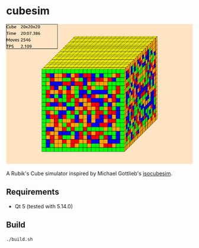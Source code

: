 # cubesim

![](resources/images/cubesim.png)

A Rubik's Cube simulator inspired by Michael Gottlieb's [isocubesim](https://mzrg.com/rubik/iso/).

## Requirements

  - Qt 5 (tested with 5.14.0)

## Build

    ./build.sh